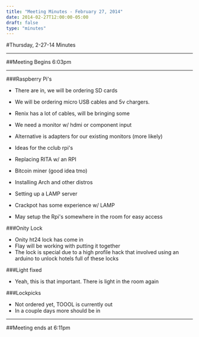 ```yaml
---
title: "Meeting Minutes - February 27, 2014"
date: 2014-02-27T12:00:00-05:00
draft: false
type: "minutes"
---
```


#Thursday, 2-27-14 Minutes

- - -

##Meeting Begins 6:03pm

- - -

###Raspberry Pi's
* There are in, we will be ordering SD cards
* We will be ordering micro USB cables and 5v chargers.  
 * Renix has a lot of cables, will be bringing some
* We need a monitor w/ hdmi or component input
 * Alternative is adapters for our existing monitors (more likely)

* Ideas for the cclub rpi's
 * Replacing RITA w/ an RPI
 * Bitcoin miner (good idea tmo)
 * Installing Arch and other distros
 * Setting up a LAMP server 
  * Crackpot has some experience w/ LAMP

* May setup the Rpi's somewhere in the room for easy access

###Onity Lock
* Onity ht24 lock has come in
* Flay will be working with putting it together
* The lock is special due to a high profile hack that involved using an arduino to unlock hotels full of these locks

###Light fixed
* Yeah, this is that important.  There is light in the room again

###Lockpicks
* Not ordered yet, TOOOL is currently out
* In a couple days more should be in

- - -

##Meeting ends at 6:11pm
